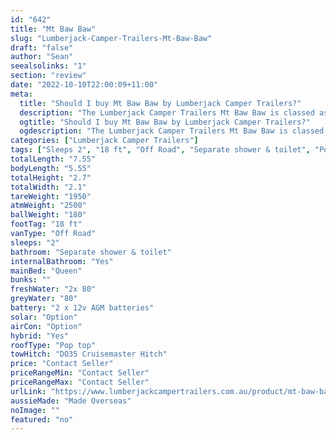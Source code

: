 ```yaml
---
id: "642"
title: "Mt Baw Baw"
slug: "Lumberjack-Camper-Trailers-Mt-Baw-Baw"
draft: "false"
author: "Sean"
seealsolinks: "1"
section: "review"
date: "2022-10-10T22:00:09+11:00"
meta:
  title: "Should I buy Mt Baw Baw by Lumberjack Camper Trailers?"
  description: "The Lumberjack Camper Trailers Mt Baw Baw is classed as Off Road, and sleeps 2 people. It is Made Overseas and comes in at 18 ft. It generally has Separate shower & toilet."
  ogtitle: "Should I buy Mt Baw Baw by Lumberjack Camper Trailers?"
  ogdescription: "The Lumberjack Camper Trailers Mt Baw Baw is classed as Off Road, and sleeps 2 people. It is Made Overseas and comes in at 18 ft. It generally has Separate shower & toilet."
categories: ["Lumberjack Camper Trailers"]
tags: ["Sleeps 2", "18 ft", "Off Road", "Separate shower & toilet", "Pop top", "Price Unknown"]
totalLength: "7.55"
bodyLength: "5.55"
totalHeight: "2.7"
totalWidth: "2.1"
tareWeight: "1950"
atmWeight: "2500"
ballWeight: "180"
footTag: "18 ft"
vanType: "Off Road"
sleeps: "2"
bathroom: "Separate shower & toilet"
internalBathroom: "Yes"
mainBed: "Queen"
bunks: ""
freshWater: "2x 80"
greyWater: "80"
battery: "2 x 12v AGM batteries"
solar: "Option"
airCon: "Option"
hybrid: "Yes"
roofType: "Pop top"
towHitch: "DO35 Cruisemaster Hitch"
price: "Contact Seller"
priceRangeMin: "Contact Seller"
priceRangeMax: "Contact Seller"
urlLink: "https://www.lumberjackcampertrailers.com.au/product/mt-baw-baw/"
aussieMade: "Made Overseas"
noImage: ""
featured: "no"
---
```

